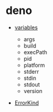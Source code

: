 #	deno

*	[variables](variables.md)
	*   args
	*   build
	*   execPath
	*   pid
	*   platform
	*   stderr
	*   stdin 
	*   stdout
	*   version

*	[ErrorKind](ErrorKind.md)